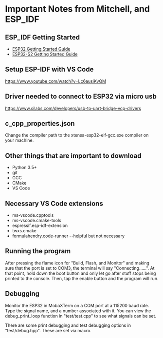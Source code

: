 # Important Notes from Mitchell, and ESP_IDF

## ESP_IDF Getting Started

- [ESP32 Getting Started Guide](https://docs.espressif.com/projects/esp-idf/en/stable/get-started/index.html)
- [ESP32-S2 Getting Started Guide](https://docs.espressif.com/projects/esp-idf/en/latest/esp32s2/get-started/index.html)

## Setup ESP-IDF with VS Code

https://www.youtube.com/watch?v=Lc6ausiKvQM

## Driver needed to connect to ESP32 via micro usb

https://www.silabs.com/developers/usb-to-uart-bridge-vcp-drivers

## c_cpp_properties.json

Change the compiler path to the xtensa-esp32-elf-gcc.exe compiler on your machine.

## Other things that are important to download

- Python 3.5+
- git
- GCC
- CMake
- VS Code

## Necessary VS Code extensions

- ms-vscode.cpptools
- ms-vscode.cmake-tools
- espressif.esp-idf-extension
- twxs.cmake
- formulahendry.code-runner --helpful but not necessary

## Running the program

After pressing the flame icon for "Build, Flash, and Monitor" and making sure that the port is set to COM3, the terminal will say "Connecting......". At that point, hold down the boot button and only let go after stuff stops being printed to the console. Then, tap the enable button and the program will run.

## Debugging

Monitor the ESP32 in MobaXTerm on a COM port at a 115200 baud rate. Type the signal name, and a number associated with it. You can view the debug_print_loop function in "test/test.cpp" to see what signals can be set.

There are some print debugging and test debugging options in "test/debug.hpp". These are set via macro.